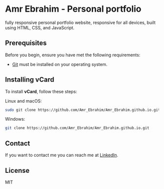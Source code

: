 # Amr Ebrahim - Personal portfolio

fully responsive personal portfolio website, responsive for all devices, built using HTML, CSS, and JavaScript.

## Prerequisites

Before you begin, ensure you have met the following requirements:

- [Git](https://git-scm.com/downloads "Download Git") must be installed on your operating system.

## Installing vCard

To install **vCard**, follow these steps:

Linux and macOS:

```bash
sudo git clone https://github.com/Amr_Ebrahim/Amr_Ebrahim.github.io.git
```

Windows:

```bash
git clone https://github.com/Amr_Ebrahim/Amr_Ebrahim.github.io.git
```

## Contact

If you want to contact me you can reach me at [LinkedIn](https://www.linkedin.com/in/Amr_Ebrahim-167915271/).

## License

MIT
